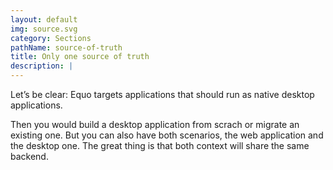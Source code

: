 ```yaml
---
layout: default
img: source.svg
category: Sections
pathName: source-of-truth
title: Only one source of truth
description: |
---
```

  Let’s be clear: Equo targets applications that should run as native desktop applications.

  Then you would build a desktop application from scrach or migrate an existing one. But you can also have both scenarios, the web application and the desktop one. The great thing is that both context will share the same backend.
